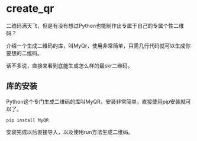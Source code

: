 # create_qr

二维码满天飞，但是有没有想过Python也能制作出专属于自己的专属个性二维码？

介绍一个生成二维码的库，叫MyQr，使用非常简单，只需几行代码就可以生成你要想的二维码。

话不多说，直接来看到底能生成怎么样的最skr二维码。

## 库的安装

Python这个专门生成二维码的库叫MyQR，安装非常简单，直接使用pip安装就可以了。

```
pip install MyQR
```

安装完成以后直接导入，以及使用run方法生成二维码。
